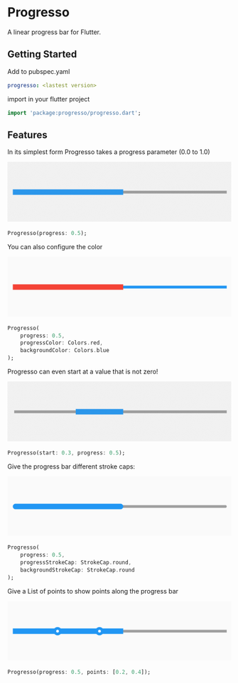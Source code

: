 # Progresso

A linear progress bar for Flutter.

## Getting Started

Add to pubspec.yaml 

```yaml
progresso: <lastest version>
```

import in your flutter project

```dart
import 'package:progresso/progresso.dart';
```

## Features

In its simplest form Progresso takes a progress parameter (0.0 to 1.0)

![basic](https://raw.githubusercontent.com/russbiggs/progresso/main/imgs/basic.png)

```dart
Progresso(progress: 0.5);
```

You can also configure the color

![custom color](https://raw.githubusercontent.com/russbiggs/progresso/main/imgs/color.png)


```dart
Progresso(
    progress: 0.5, 
    progressColor: Colors.red, 
    backgroundColor: Colors.blue
);
```

Progresso can even start at a value that is not zero!

![non-zero start](https://raw.githubusercontent.com/russbiggs/progresso/main/imgs/start.png)


```dart 
Progresso(start: 0.3, progress: 0.5);
```

Give the progress bar different stroke caps:

![round end caps](https://raw.githubusercontent.com/russbiggs/progresso/main/imgs/endcap.png)


```dart 
Progresso(
    progress: 0.5, 
    progressStrokeCap: StrokeCap.round,
    backgroundStrokeCap: StrokeCap.round
);
```

Give a List of points to show points along the progress bar

![points](https://raw.githubusercontent.com/russbiggs/progresso/main/imgs/points.png)


```dart
Progresso(progress: 0.5, points: [0.2, 0.4]);
```